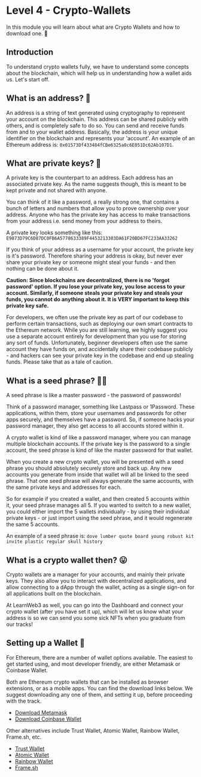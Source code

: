 # Level 4 - Crypto-Wallets

In this module you will learn about what are Crypto Wallets and how to download one. 🤔

## Introduction
To understand crypto wallets fully, we have to understand some concepts about the blockchain, which will help us in understanding how a wallet aids us. Let's start off.

## What is an address? 🤨

An address is a string of text generated using cryptography to represent your account on the blockchain. This address can be shared publicly with others, and is completely safe to do so. You can send and receive funds from and to your wallet address. Basically, the address is your unique identifier on the blockchain and represents your 'account'. An example of an Ethereum address is: `0x01573Df433484fCBe6325a0c6E051Dc62Ab107D1`.

## What are private keys? 🔐

A private key is the counterpart to an address. Each address has an associated private key. As the name suggests though, this is meant to be kept private and not shared with anyone.

You can think of it like a password, a really strong one, that contains a bunch of letters and numbers that allow you to prove ownership over your address. Anyone who has the private key has access to make transactions from your address i.e. send money from your address to theirs. 

A private key looks something like this: `E9873D79C6D87DC0FB6A5778633389F4453213303DA61F20BD67FC233AA33262`

If you think of your address as a username for your account, the private key is it's password. Therefore sharing your address is okay, but never ever share your private key or someone might steal your funds - and then nothing can be done about it. 

**Caution: Since blockchains are decentralized, there is no 'forgot password' option. If you lose your private key, you lose access to your account. Similarly, if someone steals your private key and steals your funds, you cannot do anything about it. It is VERY important to keep this private key safe.**

For developers, we often use the private key as part of our codebase to perform certain transactions, such as deploying our own smart contracts to the Ethereum network. While you are still learning, we highly suggest you use a separate account entirely for development than you use for storing any sort of funds. Unfortunately, beginner developers often use the same account they have funds on, and accidentally share their codebase publicly - and hackers can see your private key in the codebase and end up stealing funds. Please take that as a tale of caution.

## What is a seed phrase? 👮‍♀️

A seed phrase is like a master password - the password of passwords!

Think of a password manager, something like Lastpass or 1Password. These applications, within them, store your usernames and passwords for other apps securely, and themselves have a password. So, if someone hacks your password manager, they also get access to all accounts stored within it.

A crypto wallet is kind of like a password manager, where you can manage multiple blockchain accounts. If the private key is the password to a single account, the seed phrase is kind of like the master password for that wallet.

When you create a new crypto wallet, you will be presented with a seed phrase you should absolutely securely store and back up. Any new accounts you generate from inside that wallet will all be linked to the seed phrase. That one seed phrase will always generate the same accounts, with the same private keys and addresses for each.

So for example if you created a wallet, and then created 5 accounts within it, your seed phrase manages all 5. If you wanted to switch to a new wallet, you could either import the 5 wallets individually - by using their individual private keys - or just import using the seed phrase, and it would regenerate the same 5 accounts.

An example of a seed phrase is: `dove lumber quote board young robust kit invite plastic regular skull history`

## What is a crypto wallet then? 😛

Crypto wallets are a manager for your accounts, and mainly their private keys. They also allow you to interact with decentralized applications, and allow connecting to a dApp through the wallet, acting as a single sign-on for all applications built on the blockchain. 

At LearnWeb3 as well, you can go into the Dashboard and connect your crypto wallet (after you have set it up), which will let us know what your address is so we can send you some sick NFTs when you graduate from our tracks!

## Setting up a Wallet 🎉

For Ethereum, there are a number of wallet options available. The easiest to get started using, and most developer friendly, are either Metamask or Coinbase Wallet. 

Both are Ethereum crypto wallets that can be installed as browser extensions, or as a mobile apps. You can find the download links below. We suggest downloading any one of them, and setting it up, before proceeding with the track.

- [Download Metamask](https://metamask.io/download.html)
- [Download Coinbase Wallet](https://www.coinbase.com/wallet)

Other alternatives include Trust Wallet, Atomic Wallet, Rainbow Wallet, Frame.sh, etc.
- [Trust Wallet](https://trustwallet.com/)
- [Atomic Wallet](https://atomicwallet.io/)
- [Rainbow Wallet](https://rainbow.me/)
- [Frame.sh](https://frame.sh/)

